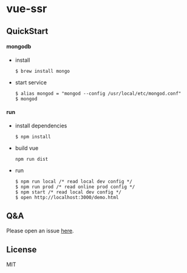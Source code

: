 # vue-ssr

## QuickStart

#### mongodb

 - install
    ```shell
    $ brew install mongo
    ```
    
 - start service
    ```shell
    $ alias mongod = "mongod --config /usr/local/etc/mongod.conf"
    $ mongod
    ```
    
#### run

 - install dependencies
    ```shell
    $ npm install
    ```

 - build vue
    ```shell
    npm run dist
    ```

 - run
    ```shell
    $ npm run local /* read local dev config */
    $ npm run prod /* read online prod config */
    $ npm start /* read local dev config */
    $ open http://localhost:3000/demo.html
    ```

## Q&A

Please open an issue [here](https://github.com/willworks/vue-ssr/issues).

## License
MIT
